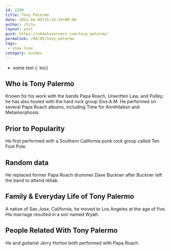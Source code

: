 ```yaml
---
id: 2290
title: Tony Palermo
date: 2012-04-05T15:24:43+00:00
author: chito
layout: post
guid: https://ukdataservers.com/tony-palermo/
permalink: /04/05/tony-palermo
tags:
 - show love
category: Guides
---
```


* some text
{: toc}
          
          
## Who is  Tony Palermo
                  
                  
                  
Known for his work with the bands Papa Roach, Unwritten Law, and Pulley; he has also toured with the hard rock group Sixx:A.M. He performed on several Papa Roach albums, including Time for Annihilation and Metamorphosis.
                  
                
                
                
## Prior to Popularity 
                  
                  
                  
He first performed with a Southern California punk rock group called Ten Foot Pole.
                  
                
                
                
## Random data 
                  
                  
                  
He replaced former Papa Roach drummer Dave Buckner after Buckner left the band to attend rehab.
                  
                
                
                
## Family & Everyday Life of Tony Palermo
                  
                  
                  
A native of San Jose, California, he moved to Los Angeles at the age of five. His marriage resulted in a son named Wyatt.
                  
                
                
                
## People Related With  Tony Palermo
                  
                  
                  
He and guitarist Jerry Horton both performed with Papa Roach.
                  
                
              
            
          
          
          
    
    
  
